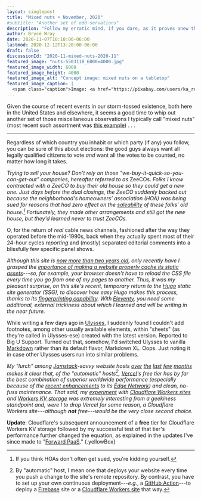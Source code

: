 ```yaml
---
layout: singlepost
title: "Mixed nuts • November, 2020"
#subtitle: "Another set of odd-servations"
description: "Follow my erratic mind, if you dare, as it proves anew that it deserves that adjective."
author: Bryce Wray
date: 2020-11-07T10:10:00-06:00
lastmod: 2020-12-12T13:20:00-06:00
draft: false
discussionId: "2020-11-mixed-nuts-2020-11"
featured_image: "nuts-5503118_6000x4000.jpg"
featured_image_width: 6000
featured_image_height: 4000
featured_image_alt: "Concept image: mixed nuts on a tabletop"
featured_image_caption: |
  <span class="caption">Image: <a href="https://pixabay.com/users/ka_re-14461006/?utm_source=link-attribution&amp;utm_medium=referral&amp;utm_campaign=image&amp;utm_content=5503118">Kai Reschke</a>; <a href="https://pixabay.com/?utm_source=link-attribution&amp;utm_medium=referral&amp;utm_campaign=image&amp;utm_content=5503118">Pixabay</a></span>
---
```


Given the course of recent events in our storm-tossed existence, both here in the United States and elsewhere, it seems a good time to whip out another set of those miscellaneous observations I typically call "mixed nuts" (most recent such assortment was [this example](/posts/2020/09/mixed-nuts-2020-09/))&nbsp;.&nbsp;.&nbsp;.

----

Regardless of which country you inhabit or which party (if any) you follow, you can be sure of this about elections: the good guys always want all legally qualified citizens to vote *and* want all the votes to be counted, no matter how long it takes.

*Trying to sell your house? Don't rely on those "we-buy-it-quick-so-you-can-get-out" companies, hereafter referred to as* ZeeCOs. *Folks I know contracted with a ZeeCO to buy their old house so they could get a new one. Just days before the dual closings, the ZeeCO suddenly backed out because the neighborhood's homeowners’ association (HOA) was being sued for reasons that had zero effect on the [saleability](https://dictionary.cambridge.org/us/dictionary/english/saleable) of these folks’ old house.[^1] Fortunately, they made other arrangements and still got the new house, but they'd learned never to trust ZeeCOs.*

O, for the return of *real* cable news channels, fashioned after the way they operated before the mid-1990s, back when they actually spent most of their 24-hour cycles *reporting* and (mostly) separated editorial comments into a blissfully few specific panel shows.

*Although this site is [now more than two years old](/posts/2020/09/two-but-not-terrible), only recently have I grasped the [importance of making a website properly cache its static assets](https://gtmetrix.com/leverage-browser-caching.html)---so, for example, your browser doesn't have to reload the CSS file every time you go from one of my pages to another. Thus, it was my pleasant surprise, on this site's recent, temporary return to the [Hugo](https://gohugo.io) static site generator (SSG), to discover how easy Hugo makes this process, thanks to its [fingerprinting capability](https://gohugo.io/hugo-pipes/fingerprint/). With [Eleventy](https://11ty.dev), you need some additional, external trickiness about which I learned and will be writing in the near future.*

While writing a few days ago in [Ulysses](https://ulysses.app), I suddenly found I couldn't add footnotes, among other usually available elements, within "sheets" (as they're called in Ulysses-ese) created with the latest version. Reported to Big U Support. Turned out that, somehow, I'd switched Ulysses to vanilla [Markdown](https://daringfireball.net/projects/markdown) rather than its default flavor, Markdown XL. Oops. Just noting it in case other Ulysses users run into similar problems.

*My "lurch" among [Jamstack](https://jamstack.wtf)-savvy website hosts [over](/posts/2020/07/goodbye-hello/) [the](/posts/2020/07/goodbye-hello-part-2/) [last](/posts/2020/08/goodbye-hello-part-3/) [few](/posts/2020/09/goodbye-hello-part-4/) [months](/posts/2020/09/goodbye-hello-part-5/) makes it clear that, of the "automatic" hosts[^2], [Vercel](https://vercel.com)'s free tier has by far the best combination of superior worldwide performance (especially because of the [recent enhancements](https://vercel.com/blog/new-edge-dev-infrastructure) to its [Edge Network](https://vercel.com/docs/edge-network/overview)) and clean, no-fuss maintenance. That said, my [experiment](/posts/2020/10/forward-paas/) with [Cloudflare Workers sites](https://workers.cloudflare.com) and [Workers KV storage](https://developers.cloudflare.com/workers/learning/how-kv-works) was extremely interesting from a geekiness standpoint and, were I to drop Vercel for some reason, a Cloudflare Workers site---although **not** free---would be the very close second choice.*

**Update**: Cloudflare's subsequent announcement of a **free** tier for Cloudflare Workers KV storage followed by my successful test of that tier's performance further changed the equation, as explained in the updates I've since made to "[Forward PaaS](/posts/2020/10/forward-paas/)."
{.yellowBox}

[^1]:	If you think HOAs don't often get sued, you're kidding yourself.

[^2]:	By "automatic" host, I mean one that deploys your website every time you push a change to the site's remote repository. By contrast, you have to set up your own continuous deployment---*e.g.*, a [GitHub Action](https://github.com/features/actions/)---to deploy a [Firebase](https://firebase.google.com) site or a [Cloudflare Workers site](https://workers.cloudflare.com) that way.
